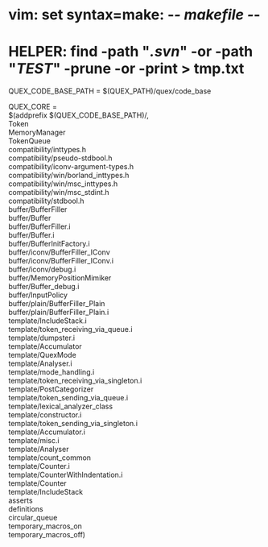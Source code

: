 # vim: set syntax=make: -*- makefile -*-

# HELPER:  find -path "*.svn*" -or -path "*TEST*" -prune -or -print > tmp.txt
QUEX_CODE_BASE_PATH = $(QUEX_PATH)/quex/code_base

QUEX_CORE = \
       $(addprefix $(QUEX_CODE_BASE_PATH)/, \
                Token                                \
                MemoryManager                        \
                TokenQueue                           \
                compatibility/inttypes.h             \
                compatibility/pseudo-stdbool.h       \
                compatibility/iconv-argument-types.h \
                compatibility/win/borland_inttypes.h \
                compatibility/win/msc_inttypes.h     \
                compatibility/win/msc_stdint.h       \
                compatibility/stdbool.h              \
                buffer/BufferFiller                  \
                buffer/Buffer                        \
                buffer/BufferFiller.i                \
                buffer/Buffer.i                      \
                buffer/BufferInitFactory.i \
                buffer/iconv/BufferFiller_IConv \
                buffer/iconv/BufferFiller_IConv.i \
                buffer/iconv/debug.i \
                buffer/MemoryPositionMimiker \
                buffer/Buffer_debug.i \
                buffer/InputPolicy \
                buffer/plain/BufferFiller_Plain \
                buffer/plain/BufferFiller_Plain.i \
                template/IncludeStack.i \
                template/token_receiving_via_queue.i \
                template/dumpster.i \
                template/Accumulator \
                template/QuexMode \
                template/Analyser.i \
                template/mode_handling.i \
                template/token_receiving_via_singleton.i \
                template/PostCategorizer \
                template/token_sending_via_queue.i \
                template/lexical_analyzer_class \
                template/constructor.i \
                template/token_sending_via_singleton.i \
                template/Accumulator.i \
                template/misc.i \
                template/Analyser \
                template/count_common \
                template/Counter.i \
                template/CounterWithIndentation.i \
                template/Counter \
                template/IncludeStack \
                asserts \
                definitions \
                circular_queue \
                temporary_macros_on \
                temporary_macros_off)

